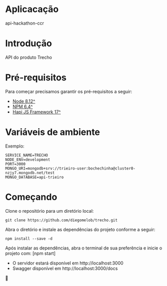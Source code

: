 # Aplicacação
api-hackathon-ccr

# Introdução 
API do produto Trecho

# Pré-requisitos
Para começar precisamos garantir os pré-requisitos a seguir:
- [Node 8.12^](https://nodejs.org/en)
- [NPM 6.4^](https://nodejs.org/en)
- [Hapi JS Framework 17^](https://hapijs.com/)

# Variáveis de ambiente

Exemplo:

```
SERVICE_NAME=TRECHO
NODE_ENV=development
PORT=3000
MONGO_URI=mongodb+srv://trieiro-user:bochechinha@cluster0-nzjy7.mongodb.net/test
MONGO_DATABASE=api-trieiro
```
# Começando
Clone o repositório para um diretório local:

```
git clone https://github.com/diegomelob/trecho.git
```

Abra o diretório e instale as dependências do projeto conforme a seguir:

```
npm install --save -d
```

Após instalar as dependências, abra o terminal de sua preferência e inicie o projeto com: [npm start]
- O servidor estará disponível em http://localhost:3000
- Swagger disponível em http://localhost:3000/docs

🚀